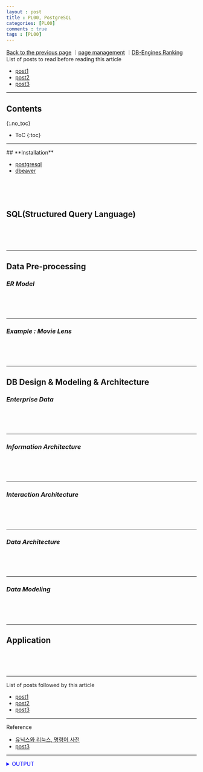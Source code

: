```yaml
---
layout : post
title : PL00, PostgreSQL
categories: [PL00]
comments : true
tags : [PL00]
---
```

[Back to the previous page](https://userdyk-github.github.io/Study.html) ｜<a href="https://github.com/userdyk-github/userdyk-github.github.io/blob/master/_posts/PL00/2019-08-13-PL00-PostgreSQL.md" target="_blank">page management</a> ｜<a href="https://db-engines.com/en/ranking" target="_blank">DB-Engines Ranking</a><br>
List of posts to read before reading this article
- <a href='https://userdyk-github.github.io/'>post1</a>
- <a href='https://userdyk-github.github.io/'>post2</a>
- <a href='https://userdyk-github.github.io/'>post3</a>

---

## Contents
{:.no_toc}

* ToC
{:toc}

<hr class="division1">
## **Installation**

- <a href="https://www.postgresql.org/download/" target="_blank">postgresql</a>
- <a href="https://dbeaver.io/download/" target="_blank">dbeaver</a>

<br><br><br>
## **SQL(Structured Query Language)**

<br><br><br>
<hr class="division2">

## **Data Pre-processing**
### ***ER Model***

<br><br><br>

---

### ***Example : Movie Lens***

<br><br><br>
<hr class="division2">

## **DB Design & Modeling & Architecture**
### ***Enterprise Data***

<br><br><br>

---

### ***Information Architecture***

<br><br><br>

---

### ***Interaction Architecture***

<br><br><br>

---

### ***Data Architecture***

<br><br><br>

---

### ***Data Modeling***

<br><br><br>
<hr class="division2">

## **Application**

<br><br><br>
<hr class="division1">

List of posts followed by this article
- [post1](https://userdyk-github.github.io/)
- <a href='https://userdyk-github.github.io/'>post2</a>
- <a href='https://userdyk-github.github.io/'>post3</a>

---

Reference
- <a href='https://terms.naver.com/list.nhn?cid=59321&categoryId=59321&so=st4.asc' target="_blank">유닉스와 리눅스, 명령어 사전</a>
- <a href='https://userdyk-github.github.io/'>post3</a>

---

<details markdown="1">
<summary class='jb-small' style="color:blue">OUTPUT</summary>
<hr class='division3'>
    <details markdown="1">
    <summary class='jb-small' style="color:red">OUTPUT</summary>
    <hr class='division3_1'>
    <hr class='division3_1'>
    </details>
<hr class='division3'>
</details>

